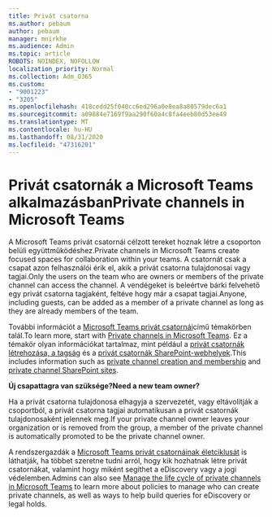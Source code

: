 ```yaml
---
title: Privát csatorna
ms.author: pebaum
author: pebaum
manager: mnirkhe
ms.audience: Admin
ms.topic: article
ROBOTS: NOINDEX, NOFOLLOW
localization_priority: Normal
ms.collection: Adm_O365
ms.custom:
- "9001223"
- "3205"
ms.openlocfilehash: 418cedd25f040cc6ed296a0e8ea8a80579dec6a1
ms.sourcegitcommit: a09884e7169f9aa290f60a4c8fa4eeb80d53ee49
ms.translationtype: MT
ms.contentlocale: hu-HU
ms.lasthandoff: 08/31/2020
ms.locfileid: "47316201"
---
```

# <a name="private-channels-in-microsoft-teams"></a><span data-ttu-id="f95bc-102">Privát csatornák a Microsoft Teams alkalmazásban</span><span class="sxs-lookup"><span data-stu-id="f95bc-102">Private channels in Microsoft Teams</span></span>

<span data-ttu-id="f95bc-103">A Microsoft Teams privát csatornái célzott tereket hoznak létre a csoporton belüli együttműködéshez.</span><span class="sxs-lookup"><span data-stu-id="f95bc-103">Private channels in Microsoft Teams create focused spaces for collaboration within your teams.</span></span> <span data-ttu-id="f95bc-104">A csatornát csak a csapat azon felhasználói érik el, akik a privát csatorna tulajdonosai vagy tagjai.</span><span class="sxs-lookup"><span data-stu-id="f95bc-104">Only the users on the team who are owners or members of the private channel can access the channel.</span></span> <span data-ttu-id="f95bc-105">A vendégeket is beleértve bárki felvehető egy privát csatorna tagjaként, feltéve hogy már a csapat tagjai.</span><span class="sxs-lookup"><span data-stu-id="f95bc-105">Anyone, including guests, can be added as a member of a private channel as long as they are already members of the team.</span></span>

<span data-ttu-id="f95bc-106">További információt a [Microsoft Teams privát csatornái](https://docs.microsoft.com/MicrosoftTeams/private-channels)című témakörben talál.</span><span class="sxs-lookup"><span data-stu-id="f95bc-106">To learn more, start with [Private channels in Microsoft Teams](https://docs.microsoft.com/MicrosoftTeams/private-channels).</span></span> <span data-ttu-id="f95bc-107">Ez a témakör olyan információkat tartalmaz, mint például a [privát csatornák létrehozása, a tagság](https://docs.microsoft.com/MicrosoftTeams/private-channels#private-channel-creation-and-membership) és a [privát csatornák SharePoint-webhelyek](https://docs.microsoft.com/MicrosoftTeams/private-channels#private-channel-sharepoint-sites).</span><span class="sxs-lookup"><span data-stu-id="f95bc-107">This includes information such as [private channel creation and membership](https://docs.microsoft.com/MicrosoftTeams/private-channels#private-channel-creation-and-membership) and [private channel SharePoint sites](https://docs.microsoft.com/MicrosoftTeams/private-channels#private-channel-sharepoint-sites).</span></span>

<span data-ttu-id="f95bc-108">**Új csapattagra van szüksége?**</span><span class="sxs-lookup"><span data-stu-id="f95bc-108">**Need a new team owner?**</span></span>

<span data-ttu-id="f95bc-109">Ha a privát csatorna tulajdonosa elhagyja a szervezetét, vagy eltávolítják a csoportból, a privát csatorna tagjai automatikusan a privát csatornák tulajdonosaként jelennek meg.</span><span class="sxs-lookup"><span data-stu-id="f95bc-109">If your private channel owner leaves your organization or is removed from the group, a member of the private channel is automatically promoted to be the private channel owner.</span></span>

<span data-ttu-id="f95bc-110">A rendszergazdák a [Microsoft Teams privát csatornáinak életciklusát](https://docs.microsoft.com/MicrosoftTeams/private-channels-life-cycle-management) is láthatják, ha többet szeretne tudni arról, hogy kik hozhatnak létre privát csatornákat, valamint hogy miként segíthet a eDiscovery vagy a jogi védelemben.</span><span class="sxs-lookup"><span data-stu-id="f95bc-110">Admins can also see [Manage the life cycle of private channels in Microsoft Teams](https://docs.microsoft.com/MicrosoftTeams/private-channels-life-cycle-management) to learn more about policies to manage who can create private channels, as well as ways to help build queries for eDiscovery or legal holds.</span></span>
